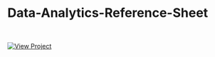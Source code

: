 # Data-Analytics-Reference-Sheet
 
 <br>

[![View Project](https://user-images.githubusercontent.com/11747875/141689918-c4e0453f-65b8-439e-97ab-5b76ca4ac2a6.png)](http://trrapp12.github.io/avengers_agents_of_shield_directory/)  

<br>
